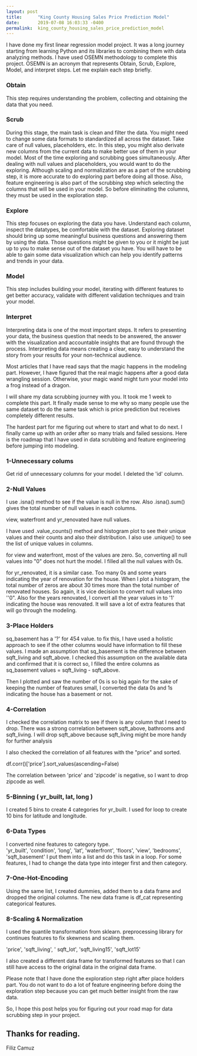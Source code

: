 ```yaml
---
layout: post
title:      "King County Housing Sales Price Prediction Model"
date:       2019-07-08 16:03:33 -0400
permalink:  king_county_housing_sales_price_prediction_model
---
```



I have done my first linear regression model project. It was a long journey starting from learning Python and its libraries to combining them with data analyzing methods. I have used OSEMN methodology to complete this project.  OSEMN is an acronym that represents Obtain, Scrub, Explore, Model, and interpret steps. Let me explain each step briefly.

### Obtain
This step requires understanding the problem, collecting and obtaining the data that you need.

### Scrub
During this stage, the main task is clean and filter the data. You might need to change some data formats to standardized all across the dataset. Take care of null values, placeholders, etc. In this step, you might also derivate new columns from the current data to make better use of them in your model. Most of the time exploring and scrubbing goes simultaneously. After dealing with null values and placeholders, you would want to do the exploring. Although scaling and normalization are as a part of the scrubbing step, it is more accurate to do exploring part before doing all those. Also, feature engineering is also part of the scrubbing step which selecting the columns that will be used in your model. So before eliminating the columns, they must be used in the exploration step.

### Explore
This step focuses on exploring the data you have. Understand each column, inspect the datatypes, be comfortable with the dataset. Exploring dataset should bring up some meaningful business questions and answering them by using the data. Those questions might be given to you or it might be just up to you to make sense out of the dataset you have. You will have to be able to gain some data visualization which can help you identify patterns and trends in your data.

### Model
This step includes building your model, iterating with different features to get better accuracy, validate with different validation techniques and train your model.

### Interpret
Interpreting data is one of the most important steps. It refers to presenting your data, the business question that needs to be answered, the answer with the visualization and accountable insights that are found through the process. Interpreting data means creating a clear, easy to understand the story from your results for your non-technical audience.



Most articles that I have read says that the magic happens in the modeling part. However, I have figured that the real magic happens after a good data wrangling session. Otherwise, your magic wand might turn your model into a frog instead of a dragon.

I will share my data scrubbing journey with you.  It took me 1 week to complete this part. It finally made sense to me why so many people use the same dataset to do the same task which is price prediction but receives completely different results. 

The hardest part for me figuring out where to start and what to do next.  I finally came up with an order after so many trials and failed sessions. Here is the roadmap that I have used in data scrubbing and feature engineering before jumping into modeling. 

###  1-Unnecessary colums

Get rid of unnecessary columns for your model.   I deleted the 'id' column.

### 2-Null Values

I use .isna()  method to see if the value is null in the row.  Also .isna().sum() gives the total number of null values in each columns. 

view, waterfront and yr_renovated have null values.   

I have used .value_counts()  method and histogram plot to see their unique values and their counts and also their distribution.  I also use .unique() to see the list of unique values in columns.

for view and waterfront, most of the values are zero. So, converting all null values into "0" does not hurt the model. I filled all the null values with 0s.

for yr_renovated, it is a similar case. Too many 0s and some years indicating the year of renovation for the house. When I plot a histogram, the total number of zeros are about 30 times more than the total number of renovated houses. So again, it is vice decision to convert null values into ''0". Also for the years renovated, I convert all the year values in to '1' indicating the house was renovated. It will save a lot of extra features that will go through the modeling.  

### 3-Place Holders

sq_basement has a '?' for 454 value. to fix this, I have used a holistic approach to see if the other columns would have information to fill these values.  I made an assumption that sq_basement is the difference between sqft_living and sqft_above. I checked this assumption on the available data and confirmed that it is correct so, I filled the entire columns as sq_basement values = sqft_living -  sqft_above. 

Then I plotted and saw the number of 0s is so big again for the sake of keeping the number of features small, I converted the data 0s and 1s indicating the house has a basement or not.  

### 4-Correlation

I checked the correlation matrix to see if there is any column that I need to drop. There was a strong correlation between sqft_above, bathrooms and sqft_living. I will drop sqft_above because sqft_living might be more handy for further analysis


I also checked the correlation of all features with the "price" and sorted. 

df.corr()['price'].sort_values(ascending=False)

The correlation between 'price' and 'zipcode' is negative, so I want to drop zipcode as well.
​
### 5-Binning ( yr_built, lat, long  )

I created 5 bins to create 4 categories for yr_built.  I used for loop to create 10 bins for latitude and longitude. 

### 6-Data Types
I converted nine features to category type.  
'yr_built', 'condition', 'long', 'lat', 'waterfront', 'floors', 'view', 'bedrooms', 'sqft_basement'
I put them into a list and do this task in a loop. For some features, I had to change the data type into integer first and then category.

### 7-One-Hot-Encoding

Using the same list, I created dummies, added them to a data frame and dropped the original columns. The new data frame is df_cat representing categorical features.

### 8-Scaling & Normalization

I used the quantile transformation from sklearn. preprocessing library for continues features to fix skewness and scaling them.

'price', 'sqft_living', ' sqft_lot', 'sqft_living15', 'sqft_lot15'

I also created a different data frame for transformed features so that I can still have access to the original data in the original data frame. 

Please note that I have done the exploration step right after place holders part. You do not want to do a lot of feature engineering before doing the exploration step because you can get much better insight from the raw data.  

So, I hope this post helps you for figuring out your road map for data scrubbing step in your project. 

Thanks for reading. 
-- 
Filiz Camuz
